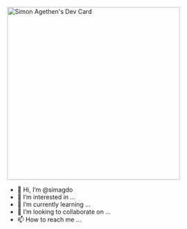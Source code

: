 <a href="https://app.daily.dev/Simagdo"><img src="https://api.daily.dev/devcards/6da975ce1af1471eb367362d6c4bfe36.png?r=sb7" width="400" alt="Simon Agethen's Dev Card"/></a>
- 👋 Hi, I’m @simagdo
- 👀 I’m interested in ...
- 🌱 I’m currently learning ...
- 💞️ I’m looking to collaborate on ...
- 📫 How to reach me ...

<!---
simagdo/simagdo is a ✨ special ✨ repository because its `README.md` (this file) appears on your GitHub profile.
You can click the Preview link to take a look at your changes.
--->
